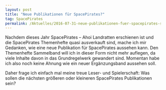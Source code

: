 ```yaml
---
layout: post
title: "Neue Publikationen für SpacePirates?"
tag: SpacePirates
permalink: /Aktuelles/2016-07-31-neue-publikationen-fuer-spacepirates-spacepirates
---
```




Nachdem dieses Jahr SpacePirates &ndash; Ahoi Landratten erschienen ist und die SpacePirates Themenhefte quasi ausverkauft sind, mache ich mir Gedanken, wie eine neue Publikation für SpacePirates aussehen kann. Den Themenhefte Sammelband will ich in dieser Form nicht mehr auflegen, da viele Inhalte davon in das Grundregelwerk gewandert sind. Momentan habe ich also noch keine Ahnung wie ein neuer Ergänzungsband aussehen soll.

Daher frage ich einfach mal meine treue Leser- und Spielerschaft: Was sollen die nächsten größeren oder kleineren SpacePirates Publikationen sein?


